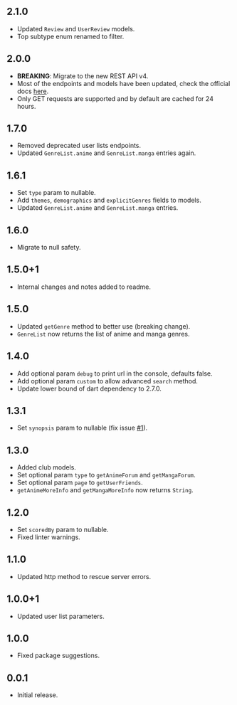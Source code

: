 ## 2.1.0

* Updated `Review` and `UserReview` models.
* Top subtype enum renamed to filter.

## 2.0.0

* **BREAKING**: Migrate to the new REST API v4.
* Most of the endpoints and models have been updated, check the official docs [here](https://docs.api.jikan.moe/).
* Only GET requests are supported and by default are cached for 24 hours.

## 1.7.0

* Removed deprecated user lists endpoints.
* Updated `GenreList.anime` and `GenreList.manga` entries again.

## 1.6.1

* Set `type` param to nullable.
* Add `themes`, `demographics` and `explicitGenres` fields to models.
* Updated `GenreList.anime` and `GenreList.manga` entries.

## 1.6.0

* Migrate to null safety.

## 1.5.0+1

* Internal changes and notes added to readme.

## 1.5.0

* Updated `getGenre` method to better use (breaking change).
* `GenreList` now returns the list of anime and manga genres.

## 1.4.0

* Add optional param `debug` to print url in the console, defaults false.
* Add optional param `custom` to allow advanced `search` method.
* Update lower bound of dart dependency to 2.7.0.

## 1.3.1

* Set `synopsis` param to nullable (fix issue [#1](https://github.com/javoeria/jikan-dart/issues/1)).

## 1.3.0

* Added club models.
* Set optional param `type` to `getAnimeForum` and `getMangaForum`.
* Set optional param `page` to `getUserFriends`.
* `getAnimeMoreInfo` and `getMangaMoreInfo` now returns `String`.

## 1.2.0

* Set `scoredBy` param to nullable.
* Fixed linter warnings.

## 1.1.0

* Updated http method to rescue server errors.

## 1.0.0+1

* Updated user list parameters.

## 1.0.0

* Fixed package suggestions.

## 0.0.1

* Initial release.
